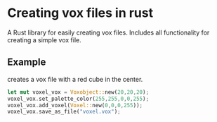 # Creating vox files in rust
A Rust library for easily creating vox files. Includes all functionality for creating a simple vox file.

## Example
creates a vox file with a red cube in the center.
```rust
let mut voxel_vox = Voxobject::new(20,20,20);
voxel_vox.set_palette_color(255,255,0,0,255);
voxel_vox.add_voxel(Voxel::new(0,0,0,255));
voxel_vox.save_as_file("voxel.vox");
```
